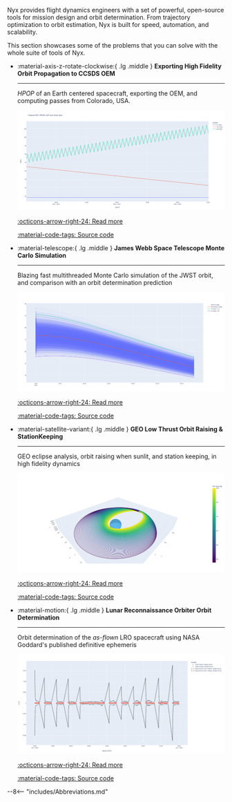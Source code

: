 Nyx provides flight dynamics engineers with a set of powerful, open-source tools for mission design and orbit determination. From trajectory optimization to orbit estimation, Nyx is built for speed, automation, and scalability.

This section showcases some of the problems that you can solve with the whole suite of tools of Nyx.

<div class="grid cards" markdown>

-   :material-axis-z-rotate-clockwise:{ .lg .middle } __Exporting High Fidelity Orbit Propagation to CCSDS OEM__

    ---

    _HPOP_ of an Earth centered spacecraft, exporting the OEM, and computing passes from Colorado, USA.

    ![RAAN, AOP, INC over time](./01_orbit_prop/plots/cubesat-angles-v-time.png)

    [:octicons-arrow-right-24: Read more](./01_orbit_prop/index.md)
    
    [:material-code-tags: Source code](https://github.com/nyx-space/nyx/tree/master/examples/01_orbit_prop)

-   :material-telescope:{ .lg .middle } __James Webb Space Telescope Monte Carlo Simulation__

    ---

    Blazing fast multithreaded Monte Carlo simulation of the JWST orbit, and comparison with an orbit determination prediction

    ![JWST INC (deg)](./02_jwst_covar_monte_carlo/plots/jwst_mc_inc_deg.png)

    [:octicons-arrow-right-24: Read more](./02_jwst_covar_monte_carlo/index.md)
    
    [:material-code-tags: Source code](https://github.com/nyx-space/nyx/tree/master/examples/02_jwst_covar_monte_carlo)

-   :material-satellite-variant:{ .lg .middle } __GEO Low Thrust Orbit Raising & StationKeeping__

    ---

    GEO eclipse analysis, orbit raising when sunlit, and station keeping, in high fidelity dynamics

    ![3D traj raise](./03_geo_analysis/plots/raise-traj-3d.png)

    [:octicons-arrow-right-24: Read more](./03_geo_analysis/index.md)
    
    [:material-code-tags: Source code](https://github.com/nyx-space/nyx/tree/master/examples/03_geo_analysis)

-   :material-motion:{ .lg .middle } __Lunar Reconnaissance Orbiter Orbit Determination__

    ---

    Orbit determination of the _as-flown_ LRO spacecraft using NASA Goddard's published definitive ephemeris

    ![Doppler resid](./04_lro_od/plots/doppler-resid.png)

    [:octicons-arrow-right-24: Read more](./04_lro_od/index.md)
    
    [:material-code-tags: Source code](https://github.com/nyx-space/nyx/tree/master/examples/04_lro_od)

</div>

--8<-- "includes/Abbreviations.md"